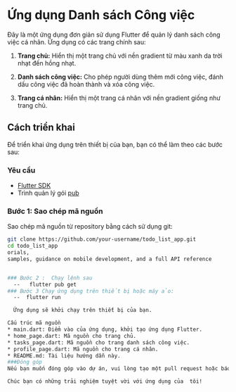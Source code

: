 # Ứng dụng Danh sách Công việc

Đây là một ứng dụng đơn giản sử dụng Flutter để quản lý danh sách công việc cá nhân. Ứng dụng có các trang chính sau:

1. **Trang chủ:** Hiển thị một trang chủ với nền gradient từ màu xanh da trời nhạt đến hồng nhạt.

2. **Danh sách công việc:** Cho phép người dùng thêm mới công việc, đánh dấu công việc đã hoàn thành và xóa công việc.

3. **Trang cá nhân:** Hiển thị một trang cá nhân với nền gradient giống như trang chủ.

## Cách triển khai

Để triển khai ứng dụng trên thiết bị của bạn, bạn có thể làm theo các bước sau:

### Yêu cầu

- [Flutter SDK](https://flutter.dev/docs/get-started/install)
- Trình quản lý gói [pub](https://dart.dev/tools/pub/cmd)

### Bước 1: Sao chép mã nguồn

Sao chép mã nguồn từ repository bằng cách sử dụng git:

```bash
git clone https://github.com/your-username/todo_list_app.git
cd todo_list_app
orials,
samples, guidance on mobile development, and a full API reference


### Bước 2 :  Chạy lệnh sau 
  --   flutter pub get
### Bước 3 Chạy ứng dụng trên thiết bị hoặc máy ảo:
  --  flutter run

  Ứng dụng sẽ khởi chạy trên thiết bị của bạn.

Cấu trúc mã nguồn
* main.dart: Điểm vào của ứng dụng, khởi tạo ứng dụng Flutter.
* home_page.dart: Mã nguồn cho trang chủ.
* tasks_page.dart: Mã nguồn cho trang danh sách công việc.
* profile_page.dart: Mã nguồn cho trang cá nhân.
* README.md: Tài liệu hướng dẫn này.
###Đóng góp
Nếu bạn muốn đóng góp vào dự án, vui lòng tạo một pull request hoặc báo cáo vấn đề mới.

Chúc bạn có những trải nghiệm tuyệt vời với ứng dụng của  tôi!